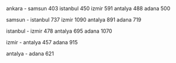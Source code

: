 ankara -
	samsun 403
	istanbul 450
	izmir 591
	antalya 488
	adana 500

samsun -
	istanbul 737
	izmir 1090
	antalya 891
	adana 719

istanbul -
	izmir 478
	antalya 695
	adana 1070

izmir -
	antalya 457
	adana 915

antalya -
	adana 621